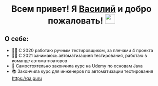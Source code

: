 <h1 align="center">Всем привет! Я  <a href="https://anapa.hh.ru/resume/f19e9a84ff082844900039ed1f6973617a4731" target="_blank">Василий</a> и добро пожаловать!
<img src="https://github.com/blackcater/blackcater/raw/main/images/Hi.gif" height="32"/></h1>

## О себе:
 - :technologist: С 2020 работаю ручным тестировщиком, за плечами 4 проекта
 - :astronaut: C 2021 занимаюсь автоматизацией тестирования, работаю в команде автоматизаторов
 - :green_book:  Самостоятельно закончила курс на Udemy по основам Java
 - :books: Закончила курс для инженеров по автоматизации тестирования https://qa.guru
